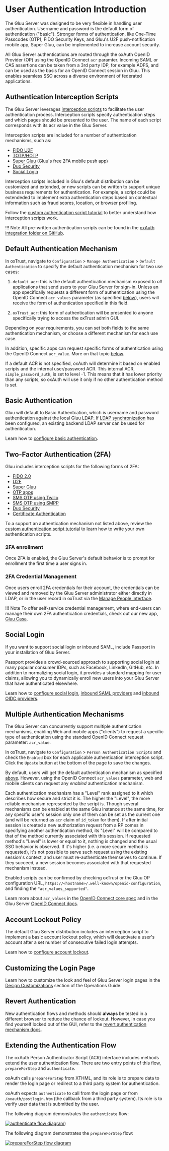 # User Authentication Introduction
The Gluu Server was designed to be very flexible in handling user authentication. Username and password is the default form of authentication ("basic"). Stronger forms of authentication, like One-Time Passcodes (OTP), FIDO Security Keys, and Gluu's U2F push-notification mobile app, Super Gluu, can be implemented to increase account security. 

All Gluu Server authentications are routed through the oxAuth OpenID Provider (OP) using the OpenID Connect `acr` paramter. Incoming SAML or CAS assertions can be taken from a 3rd party IDP, for example ADFS, and can be used as the basis for an OpenID Connect session in Gluu. This enables seamless SSO across a diverse environment of federated applications. 

## Authentication Interception Scripts
The Gluu Server leverages [interception scripts](../admin-guide/custom-script.md) to facilitate the user authentication process. Interception scripts specify authentication steps and which pages should be presented to the user. The name of each script corresponds with its acr value in the Gluu Server.  

Interception scripts are included for a number of authentication mechanisms, such as:

- [FIDO U2F](./U2F.md)
- [TOTP/HOTP](./otp.md)
- [Super Gluu](./supergluu.md)  (Gluu's free 2FA mobile push app)   
- [Duo Security](./duo.md)
- [Social Login](./passport.md) 

Interception scripts included in Gluu's default distribution can be customized and extended, or new scripts can be written to support unique business requirements for authentication. For example, a script could be extendeded to implement extra authentication steps based on contextual information such as fraud scores, location, or browser profiling. 

Follow the [custom authentication script tutorial](./customauthn.md) to better understand how interception scripts work. 

!!! Note
    All pre-written authentication scripts can be found in the [oxAuth integration folder on GitHub](https://github.com/GluuFederation/oxAuth/tree/master/Server/integrations). 
    

## Default Authentication Mechanism
In oxTrust, navigate to `Configuration` > `Manage Authentication` > `Default Authentication` to specify the default authentication mechanism for two use cases: 

1. `default_acr`: this is the default authentication mechanism exposed to *all* applications that send users to your Gluu Server for sign-in. Unless an app specifically requests a different form of authentication using the OpenID Connect `acr_values` parameter (as specified [below](#multiple-authentication-mechanisms)), users will receive the form of authentication specified in this field. 

2. `oxTrust_acr`: this form of authentication will be presented to anyone specifically trying to access the oxTrust admin GUI.

Depending on your requirements, you can set both fields to the same authentication mechanism, or choose a different mechanism for each use case. 

In addition, specific apps can request specific forms of authentication using the OpenID Connect `acr_value`. More on that topic [below](#multiple-authentication-mechanisms). 

If a default ACR is not specified, oxAuth will determine it based on enabled scripts and the internal user/password ACR. This internal ACR, `simple_password_auth`, is set to level -1. This means that it has lower priority than any scripts, so oxAuth will use it only if no other authentication method is set.

## Basic Authentication

Gluu will default to Basic Authentcation, which is username and password authentication against the local Gluu LDAP. If [LDAP synchronization](../user-management/ldap-sync.md) has been configured, an existing backend LDAP server can be used for authentication.

Learn how to [configure basic authentication](./basic.md).

## Two-Factor Authentication (2FA)

Gluu includes interception scripts for the following forms of 2FA:

- [FIDO 2.0](./fido2.md)
- [U2F](./U2F.md)
- [Super Gluu](./supergluu.md)  
- [OTP apps](./otp.md)
- [SMS OTP using Twilio](./sms-otp.md)
- [SMS OTP using SMPP](./sms-otp-smpp.md)
- [Duo Security](./duo.md)
- [Certificate Authentication](./cert-auth.md)

To a support an authentication mechanism not listed above, review the [custom authentication script tutorial](./customauthn.md) to learn how to write your own authentication scripts. 

### 2FA enrollment

Once 2FA is enabled, the Gluu Server's default behavior is to prompt for enrollment the first time a user signs in. 

### 2FA Credential Management	
	
Once users enroll 2FA credentials for their account, the credentials can be viewed and removed by the Gluu Server administrator either directly in LDAP, or in the user record in oxTrust via the [Manage People interface](../user-management/local-user-management.md#managing-associated-2fa-devices). 

!!! Note
    To offer self-service credential management, where end-users can manage their own 2FA authentication credentials, check out our new app, [Gluu Casa](https://casa.gluu.org). 


## Social Login

If you want to support social login or inbound SAML, include Passport in your installation of Gluu Server.

Passport provides a crowd-sourced approach to supporting social login at many popular consumer IDPs, such as Facebook, LinkedIn, GitHub, etc. In addition to normalizing social login, it provides a standard mapping for user claims, allowing you to dynamically enroll new users into your Gluu Server that have authenticated elsewhere.

Learn how to [configure social login](./passport.md), [inbound SAML providers](./inbound-saml-passport.md) and [inbound OIDC providers](./inbound-oauth-passport.md). 

## Multiple Authentication Mechanisms
The Gluu Server can concurrently support multiple authentication mechanisms, enabling Web and mobile apps ("clients") to request a specific type of authentication using the standard OpenID Connect request parameter: `acr_value`. 

In oxTrust, navigate to `Configuration` > `Person Authentication Scripts` and check the `Enabled` box for each applicable authentication interception script. Click the `Update` button at the bottom of the page to save the changes. 

By default, users will get the default authentication mechanism as specified [above](#default-authentication-mechanism). However, using the OpenID Connect `acr_values` parameter, web and mobile clients can request any *enabled* authentication mechanism. 

Each authentication mechanism has a "Level" rank assigned to it which describes how secure and strict it is. The higher the "Level", the more reliable mechanism represented by the script is. Though several mechanisms can be enabled at the same Gluu instance at the same time, for any specific user's session only one of them can be set as the current one (and will be returned as `acr` claim of `id_token` for them). If after initial session is created a new authorization request from a RP comes in specifying another authentication method, its "Level" will be compared to that of the method currently associated with this session. If requested method's "Level" is lower or equal to it, nothing is changed and the usual SSO behavior is observed. If it's higher (i.e. a more secure method is requested), it's not possible to serve such request using the existing session's context, and user must re-authenticate themselves to continue. If they succeed, a new session becomes associated with that requested mechanism instead.

Enabled scripts can be confirmed by checking oxTrust or the Gluu OP configuration URL, `https://<hostname>/.well-known/openid-configuration`, and finding the `"acr_values_supported"`. 

Learn more about `acr_values` in the [OpenID Connect core spec](http://openid.net/specs/openid-connect-core-1_0.html#acrSemantics) and in the Gluu Server [OpenID Connect docs](../admin-guide/openid-connect.md#authentication).

## Account Lockout Policy

The default Gluu Server distribution includes an interception script to implement a basic account lockout policy, which will deactivate a user's account after a set number of consecutive failed login attempts.

Learn how to [configure account lockout](./lockout.md). 

## Customizing the Login Page 

Learn how to customize the look and feel of Gluu Server login pages in the [Design Customizations](../operation/custom-design.md) section of the Operations Guide.

## Revert Authentication 

New authentication flows and methods should **always** be tested in a different browser to reduce the chance of lockout. However, in case you find yourself locked out of the GUI, refer to the [revert authentication mechanism docs](../operation/faq.md#revert-an-authentication-method). 

## Extending the Authentication Flow

The oxAuth Person Authenticator Script (ACR) interface includes methods extend the user authentication flow. There are two entry points of this flow, `prepareForStep` and `authenticate`.

oxAuth calls `prepareForStep` from XTHML, and its role is to prepare data to render the login page or redirect to a third party system for authentication. 

oxAuth expects `authenticate` to call from the login page or from `/oxauth/postlogin.htm` (the callback from a third party system). Its role is to verify user data that is submitted by the user.

The following diagram demonstrates the `authenticate` flow:

[![authenticate flow diagram](../img/user-authn/authn_authenticate_flow.png)](../img/user-authn/authn_authenticate_flow.png))

The following diagram demonstrates the `prepareForStep` flow:

[![prepareForStep flow diagram](../img/user-authn/authn_prepareforstep_flow.png)](../img/user-authn/authn_prepareforstep_flow.png)

